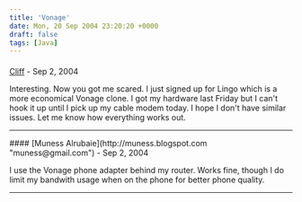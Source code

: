 ```yaml
---
title: 'Vonage'
date: Mon, 20 Sep 2004 23:20:20 +0000
draft: false
tags: [Java]
---
```



#### 
[Cliff](http://www.jroller.com/page/Cliff "") - <time datetime="2004-09-21 10:34:27">Sep 2, 2004</time>

Interesting. Now you got me scared. I just signed up for Lingo which is a more economical Vonage clone. I got my hardware last Friday but I can't hook it up until I pick up my cable modem today. I hope I don't have similar issues. Let me know how everything works out.
<hr />
#### 
[Muness Alrubaie](http://muness.blogspot.com "muness@gmail.com") - <time datetime="2004-09-21 12:43:09">Sep 2, 2004</time>

I use the Vonage phone adapter behind my router. Works fine, though I do limit my bandwith usage when on the phone for better phone quality.
<hr />

